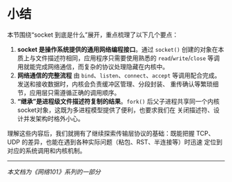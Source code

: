 # 小结

本节围绕“socket 到底是什么”展开，重点梳理了以下几个要点：

1. **socket 是操作系统提供的通用网络编程接口**。通过 `socket()` 创建的对象在本质上与文件描述符相同，应用程序只需要使用熟悉的
   `read`/`write`/`close` 等调用就能完成网络通信，而复杂的协议处理隐藏在内核中。
2. **网络通信的完整流程** 由 `bind`、`listen`、`connect`、`accept` 等调用配合完成。发送和接收数据时，内核会负责缓冲区管理、分段封装、
   重传确认等繁琐细节，应用层只需遵循正确的调用顺序。
3. **“继承”是进程级文件描述符复制的结果**。`fork()` 后父子进程共享同一个内核socket对象，这既为多进程模型提供了便利，也要求我们在
   关闭描述符、设计并发架构时格外小心。

理解这些内容后，我们就拥有了继续探索传输层协议的基础：既能把握 TCP、UDP 的差异，也能在遇到各种实际问题（粘包、RST、半连接等）时迅速
定位到对应的系统调用和内核机制。

---

*本文档为《网络101》系列的一部分*
